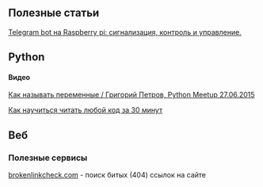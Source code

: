 ## Полезные статьи

[Telegram bot на Raspberry pi: сигнализация, контроль и управление.](http://home-smart-home.ru/telegram-bot-raspberry-pi-signalizaciiya-control/)

## Python

#### Видео

[Как называть переменные / Григорий Петров, Python Meetup 27.06.2015](https://www.youtube.com/watch?v=z5WkDQVeYU4)

[Как научиться читать любой код за 30 минут](https://www.youtube.com/watch?v=gaoc9MPZ4bw)

## Веб

### Полезные сервисы

[brokenlinkcheck.com](https://www.brokenlinkcheck.com) - поиск битых (404) ссылок на сайте